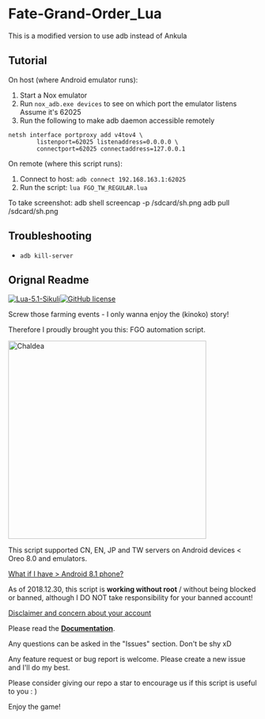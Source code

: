 # Fate-Grand-Order_Lua
This is a modified version to use adb instead of Ankula

## Tutorial
On host (where Android emulator runs):
1. Start a Nox emulator
2. Run `nox_adb.exe devices` to see on which port the emulator listens
Assume it's 62025
3. Run the following to make adb daemon accessible remotely
```
netsh interface portproxy add v4tov4 \
        listenport=62025 listenaddress=0.0.0.0 \
        connectport=62025 connectaddress=127.0.0.1
```

On remote (where this script runs):
1. Connect to host: `adb connect 192.168.163.1:62025`
2. Run the script: `lua FGO_TW_REGULAR.lua`

To take screenshot:
adb shell screencap -p /sdcard/sh.png
adb pull /sdcard/sh.png

## Troubleshooting
- `adb kill-server`

## Orignal Readme
[![Lua-5.1-Sikuli](https://cdn.rawgit.com/29988122/Fate-Grand-Order_Lua/master/docs/media/Lua--Sikuli-5.1-blue.svg)](http://www.sikuli.org/)[![GitHub license](https://cdn.rawgit.com/29988122/Fate-Grand-Order_Lua/master/docs/media/Fate-Grand-Order_Lua.svg)](https://github.com/29988122/Fate-Grand-Order_Lua/blob/master/LICENSE)

Screw those farming events - I only wanna enjoy the (kinoko) story!

Therefore I proudly brought you this: FGO automation script.

<p>
	<img alt="Chaldea" src="https://camo.githubusercontent.com/19a9a5e1023613c01ba79aa1d03cae17d201f610/68747470733a2f2f7669676e65747465312e77696b69612e6e6f636f6f6b69652e6e65742f666174656772616e646f726465722f696d616765732f322f32642f4368616c6465615f53656375726974795f4f7267616e697a6174696f6e5f4c6f676f2e706e672f7265766973696f6e2f6c61746573742f7363616c652d746f2d77696474682d646f776e2f323030303f63623d3230313631313139303833333437" width="400"/>
</p>

This script supported CN, EN, JP and TW servers on Android devices < Oreo 8.0 and emulators.

[What if I have > Android 8.1 phone?](https://29988122.github.io/Fate-Grand-Order_Lua/#/install?id=android-81-and-above)

As of 2018.12.30, this script is **working without root** / without being blocked or banned, although I DO NOT take responsibility for your banned account! 

[Disclaimer and concern about your account](https://29988122.github.io/Fate-Grand-Order_Lua/#/account-safety)

Please read the **[Documentation](https://29988122.github.io/Fate-Grand-Order_Lua/#/)**.

Any questions can be asked in the "Issues" section. Don't be shy xD

Any feature request or bug report is welcome. Please create a new issue and I'll do my best.

Please consider giving our repo a star to encourage us if this script is useful to you : )

Enjoy the game!
